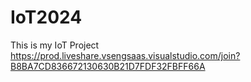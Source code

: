 # IoT2024
This is my IoT Project
https://prod.liveshare.vsengsaas.visualstudio.com/join?B8BA7CD836672130630B21D7FDF32FBFF66A
